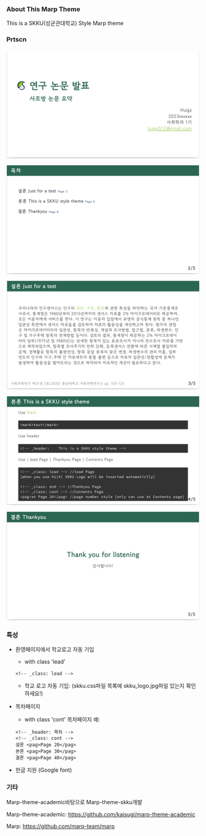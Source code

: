 ### About This Marp Theme

This is a SKKU(성균관대학교) Style Marp theme

### Prtscn

![p1](https://github.com/Huigz/marp-theme-skku/blob/main/image.png)

![p2](https://github.com/Huigz/marp-theme-skku/blob/main/image(1).png)

![p3](https://github.com/Huigz/marp-theme-skku/blob/main/image(2).png)

![p4](https://github.com/Huigz/marp-theme-skku/blob/main/image(3).png)

![p5](https://github.com/Huigz/marp-theme-skku/blob/main/image(4).png)



### 특성

- 환영페이지에서 학교로고 자동 기입 
    - with class 'lead'

    ```
    <!-- _class: lead -->
    ```
    - 학교 로고 자동 기입: (skku.css파일 목록에 skku_logo.jpg파일 있는지 확인하세요!)

- 목차페이지 
    - with class 'cont'
    목차페이지 예:

    ```
    <!-- _header: 목차 -->
    <!-- _class: cont -->
    설론 <pag>Page 20</pag>
    본론 <pag>Page 30</pag>
    결론 <pag>Page 40</pag>
    ```

- 한글 지원 (Google font)

### 기타

Marp-theme-academic바탕으로 Marp-theme-skku개발

Marp-theme-academic: https://github.com/kaisugi/marp-theme-academic

Marp: https://github.com/marp-team/marp


